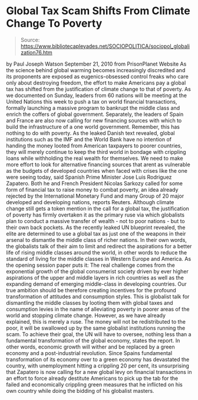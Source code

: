 # Global Tax Scam Shifts From Climate Change To Poverty

> Source: https://www.bibliotecapleyades.net/SOCIOPOLITICA/sociopol_globalization76.htm

by Paul Joseph Watson
September 21, 2010
from
PrisonPlanet Website
As the science behind
global warming becomes increasingly
discredited and its proponents are exposed as eugenics-obsessed
control freaks who care only about destroying freedom, the effort to make
Americans pay a global tax has shifted from the justification of climate
change to that of poverty.
As we documented on Sunday, leaders from 60 nations will be meeting at
the
United Nations this week to push a tax on world financial
transactions, formally launching a massive program to bankrupt the
middle class and enrich the coffers of global government.
Separately, the leaders of Spain and France are also now calling for new
financing sources with which to build the infrastructure of a one world
government. Remember, this has nothing to do with poverty.
As the leaked Danish text revealed, global
institutions such as
the IMF and
the World Bank have no intention of handing
the money looted from American taxpayers to poorer countries, they will
merely continue to keep the third world in bondage with crippling loans
while withholding the real wealth for themselves.
We need to make more effort to look for
alternative financing sources
that arent as vulnerable as the budgets
of developed countries when faced with crises like the one were seeing
today, said Spanish Prime Minister Jose Luis Rodriguez Zapatero.
Both he and French President Nicolas Sarkozy called for some
form of financial tax to raise money to combat poverty, an idea
already rejected by the International Monetary Fund and many Group of 20
major developed and developing nations, reports Reuters.
Although climate change still gets a token
mention in the call for a global tax, the justification of poverty has
firmly overtaken it as the primary ruse via which globalists plan to conduct
a massive transfer of wealth - not to poor nations - but to their own back
pockets.
As the recently leaked UN blueprint revealed, the elite are determined to
use a global tax as just one of the weapons in their arsenal to dismantle
the middle class of richer nations.
In their own words, the globalists talk of their aim to limit and redirect
the aspirations for a better life of rising middle classes around the
world, in other words to reduce the standard of living for the middle
classes in Western Europe and America.
As the opening session paper puts it:
The real challenge comes from the
exponential growth of the global consumerist society driven by ever
higher aspirations of the upper and middle layers in rich countries as
well as the expanding demand of emerging middle-class in developing
countries. Our true ambition should be therefore creating incentives for
the profound transformation of attitudes and consumption styles.
This is globalist talk for dismantling
the middle classes by looting them with global taxes and consumption levies
in the name of alleviating poverty in poorer areas of the world and stopping
climate change.
However, as we have already explained, this is
merely a ruse. The money will not be redistributed to the poor, it will be
swallowed up by the same globalist institutions running the scam.
To achieve their goal, the UN will have to oversee,
nothing less than a fundamental
transformation of the global economy, states the report.
In other words, economic growth will wither and
be replaced by a green economy and a post-industrial revolution.
Since Spains fundamental transformation of
its economy over to a green economy has devastated the country, with
unemployment hitting a crippling 20 per cent, its unsurprising that
Zapatero is now calling for a new global levy on financial transactions in
an effort to force already destitute Americans to pick up the tab for the
failed and economically crippling green measures that he inflicted on his
own country while doing the bidding of his globalist masters.

